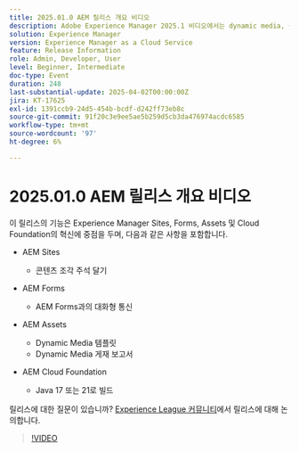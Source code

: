 ```yaml
---
title: 2025.01.0 AEM 릴리스 개요 비디오
description: Adobe Experience Manager 2025.1 비디오에서는 dynamic media, 공동 작업 도구 및 Java 21 지원을 포함하여 콘텐츠 조각, 양식 및 에셋에 대한 향상된 기능을 강조합니다.
solution: Experience Manager
version: Experience Manager as a Cloud Service
feature: Release Information
role: Admin, Developer, User
level: Beginner, Intermediate
doc-type: Event
duration: 248
last-substantial-update: 2025-04-02T00:00:00Z
jira: KT-17625
exl-id: 1391ccb9-24d5-454b-bcdf-d242ff73eb8c
source-git-commit: 91f20c3e9ee5ae5b259d5cb3da476974acdc6585
workflow-type: tm+mt
source-wordcount: '97'
ht-degree: 6%

---
```


# 2025.01.0 AEM 릴리스 개요 비디오

이 릴리스의 기능은 Experience Manager Sites, Forms, Assets 및 Cloud Foundation의 혁신에 중점을 두며, 다음과 같은 사항을 포함합니다.

* AEM Sites
   * 콘텐츠 조각 주석 달기

* AEM Forms
   * AEM Forms과의 대화형 통신

* AEM Assets
   * Dynamic Media 템플릿
   * Dynamic Media 게재 보고서

* AEM Cloud Foundation
   * Java 17 또는 21로 빌드

릴리스에 대한 질문이 있습니까?  [Experience League 커뮤니티](https://adobe.ly/4l2AibQ)에서 릴리스에 대해 논의합니다.

>[!VIDEO](https://video.tv.adobe.com/v/3456072/?learn=on&enablevpops)
